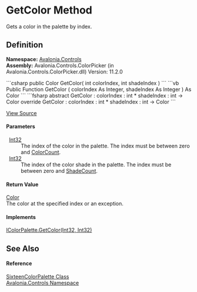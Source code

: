 # GetColor Method


Gets a color in the palette by index.



## Definition
**Namespace:** <a href="N_Avalonia_Controls">Avalonia.Controls</a>  
**Assembly:** Avalonia.Controls.ColorPicker (in Avalonia.Controls.ColorPicker.dll) Version: 11.2.0

<Tabs groupId="api-code-preview">
<TabItem value="csharp" label="C#">
```csharp
public Color GetColor(
	int colorIndex,
	int shadeIndex
)
```
</TabItem>
<TabItem value="vb" label="VB">
```vb
Public Function GetColor ( 
	colorIndex As Integer,
	shadeIndex As Integer
) As Color
```
</TabItem>
<TabItem value="fsharp" label="F#">
```fsharp
abstract GetColor : 
        colorIndex : int * 
        shadeIndex : int -> Color 
override GetColor : 
        colorIndex : int * 
        shadeIndex : int -> Color 
```
</TabItem>
</Tabs>



<a href="https://github.com/AvaloniaUI/Avalonia/tree/master/src/Avalonia.Controls.ColorPicker/ColorPalettes/SixteenColorPalette.cs#L68" title="View the source code">View Source</a>



#### Parameters
<dl><dt>  <a href="https://learn.microsoft.com/dotnet/api/system.int32" target="_blank" rel="noopener noreferrer">Int32</a></dt><dd>The index of the color in the palette. The index must be between zero and <a href="P_Avalonia_Controls_IColorPalette_ColorCount">ColorCount</a>.</dd><dt>  <a href="https://learn.microsoft.com/dotnet/api/system.int32" target="_blank" rel="noopener noreferrer">Int32</a></dt><dd>The index of the color shade in the palette. The index must be between zero and <a href="P_Avalonia_Controls_IColorPalette_ShadeCount">ShadeCount</a>.</dd></dl>

#### Return Value
<a href="T_Avalonia_Media_Color">Color</a>  
The color at the specified index or an exception.

#### Implements
<a href="M_Avalonia_Controls_IColorPalette_GetColor">IColorPalette.GetColor(Int32, Int32)</a>  


## See Also


#### Reference
<a href="T_Avalonia_Controls_SixteenColorPalette">SixteenColorPalette Class</a>  
<a href="N_Avalonia_Controls">Avalonia.Controls Namespace</a>  

